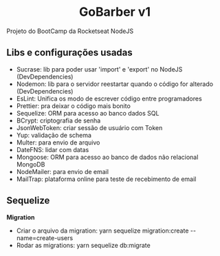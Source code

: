 <h1 align="center">
  GoBarber v1
</h1>

Projeto do BootCamp da Rocketseat NodeJS

## Libs e configurações usadas

-   Sucrase: lib para poder usar 'import' e 'export' no NodeJS (DevDependencies)
-   Nodemon: lib para o servidor reestartar quando o código for alterado (DevDependencies)
-   EsLint: Unifica os modo de escrever código entre programadores
-   Prettier: pra deixar o código mais bonito
-   Sequelize: ORM para acesso ao banco dados SQL
-   BCrypt: criptografia de senha
-   JsonWebToken: criar sessão de usuário com Token
-   Yup: validação de schema
-   Multer: para envio de arquivo
-   DateFNS: lidar com datas
-   Mongoose: ORM para acesso ao banco de dados não relacional MongoDB
-   NodeMailer: para envio de email
-   MailTrap: plataforma online para teste de recebimento de email

## Sequelize

**Migration**

-   Criar o arquivo da migration: yarn sequelize migration:create --name=create-users
-   Rodar as migrations: yarn sequelize db:migrate

